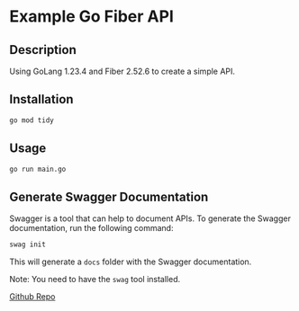 # Example Go Fiber API

## Description

Using GoLang 1.23.4 and Fiber 2.52.6 to create a simple API.

## Installation

```bash
go mod tidy
```

## Usage

```bash
go run main.go
```

## Generate Swagger Documentation

Swagger is a tool that can help to document APIs. To generate the Swagger documentation, run the following command:

```bash
swag init
```

This will generate a `docs` folder with the Swagger documentation.

Note: You need to have the `swag` tool installed.

[Github Repo](https://github.com/swaggo/swag#declarative-comments-format)
